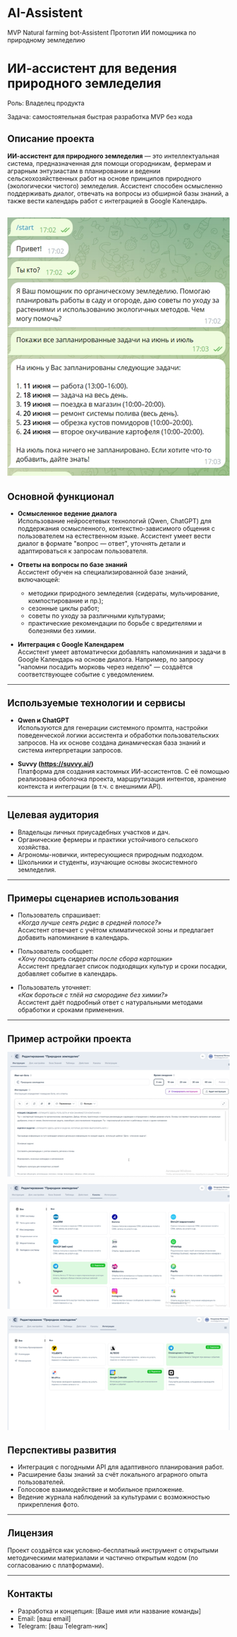 # AI-Assistent
MVP Natural farming bot-Assistent
Прототип ИИ помощника по природному земледелию

# ИИ-ассистент для ведения природного земледелия

Роль: Владелец продукта

Задача: самостоятельная быстрая разработка MVP без кода

## Описание проекта

**ИИ-ассистент для природного земледелия** — это интеллектуальная система, предназначенная для помощи огородникам, фермерам и аграрным энтузиастам в планировании и ведении сельскохозяйственных работ на основе принципов природного (экологически чистого) земледелия. Ассистент способен осмысленно поддерживать диалог, отвечать на вопросы из обширной базы знаний, а также вести календарь работ с интеграцией в Google Календарь.

![Иллюстрация к проекту](https://github.com/Vladimir-malyshev/AI-Assistent/blob/main/%D0%A1%D0%BA%D1%80%D0%B8%D0%BD%D1%88%D0%BE%D1%82%2019-06-2025%20155958.jpg?raw=true)
---

## Основной функционал

- **Осмысленное ведение диалога**  
  Использование нейросетевых технологий (Qwen, ChatGPT) для поддержания осмысленного, контекстно-зависимого общения с пользователем на естественном языке. Ассистент умеет вести диалог в формате "вопрос — ответ", уточнять детали и адаптироваться к запросам пользователя.

- **Ответы на вопросы по базе знаний**  
  Ассистент обучен на специализированной базе знаний, включающей:
  - методики природного земледелия (сидераты, мульчирование, компостирование и пр.);
  - сезонные циклы работ;
  - советы по уходу за различными культурами;
  - практические рекомендации по борьбе с вредителями и болезнями без химии.

- **Интеграция с Google Календарем**  
  Ассистент умеет автоматически добавлять напоминания и задачи в Google Календарь на основе диалога. Например, по запросу "напомни посадить морковь через неделю" — создаётся соответствующее событие с уведомлением.

---

## Используемые технологии и сервисы

- **Qwen и ChatGPT**  
  Используются для генерации системного промпта, настройки поведенческой логики ассистента и обработки пользовательских запросов. На их основе создана динамическая база знаний и система интерпретации запросов.

- **Suvvy (https://suvvy.ai/)**  
  Платформа для создания кастомных ИИ-ассистентов. С её помощью реализована оболочка проекта, маршрутизация интентов, хранение контекста и интеграции (в т.ч. с внешними API).

---

## Целевая аудитория

- Владельцы личных приусадебных участков и дач.
- Органические фермеры и практики устойчивого сельского хозяйства.
- Агрономы-новички, интересующиеся природным подходом.
- Школьники и студенты, изучающие основы экосистемного земледелия.

---

## Примеры сценариев использования

- Пользователь спрашивает:  
  *«Когда лучше сеять редис в средней полосе?»*  
  Ассистент отвечает с учётом климатической зоны и предлагает добавить напоминание в календарь.

- Пользователь сообщает:  
  *«Хочу посадить сидераты после сбора картошки»*  
  Ассистент предлагает список подходящих культур и сроки посадки, добавляет событие в календарь.

- Пользователь уточняет:  
  *«Как бороться с тлёй на смородине без химии?»*  
  Ассистент даёт подробный ответ с натуральными методами обработки и сроками применения.

---
## Пример астройки проекта

![Экран1](https://github.com/Vladimir-malyshev/AI-Assistent/blob/main/%D0%A1%D0%BA%D1%80%D0%B8%D0%BD%D1%88%D0%BE%D1%82%2019-06-2025%20160151.jpg?raw=true)


![Экран2](https://github.com/Vladimir-malyshev/AI-Assistent/blob/main/%D0%A1%D0%BA%D1%80%D0%B8%D0%BD%D1%88%D0%BE%D1%82%2019-06-2025%20160218.jpg?raw=true)


![Экран3](https://github.com/Vladimir-malyshev/AI-Assistent/blob/main/%D0%A1%D0%BA%D1%80%D0%B8%D0%BD%D1%88%D0%BE%D1%82%2019-06-2025%20160230.jpg?raw=true)


## Перспективы развития

- Интеграция с погодными API для адаптивного планирования работ.
- Расширение базы знаний за счёт локального аграрного опыта пользователей.
- Голосовое взаимодействие и мобильное приложение.
- Ведение журнала наблюдений за культурами с возможностью прикрепления фото.

---

## Лицензия

Проект создаётся как условно-бесплатный инструмент с открытыми методическими материалами и частично открытым кодом (по согласованию с платформами).

---

## Контакты

- Разработка и концепция: [Ваше имя или название команды]
- Email: [ваш email]
- Telegram: [ваш Telegram-ник]


